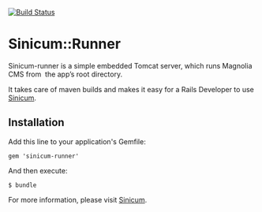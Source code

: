 [![Build Status](https://travis-ci.org/dievision/sinicum-runner.svg?branch=pm-environments)](https://travis-ci.org/dievision/sinicum-runner)

# Sinicum::Runner

Sinicum-runner is a simple embedded Tomcat server, which runs Magnolia CMS from  the app’s root directory.

It takes care of maven builds and makes it easy for a Rails Developer to use [Sinicum](https://github.com/dievision/sinicum).

## Installation

Add this line to your application's Gemfile:

    gem 'sinicum-runner'

And then execute:

    $ bundle

For more information, please visit [Sinicum](https://github.com/dievision/sinicum).
